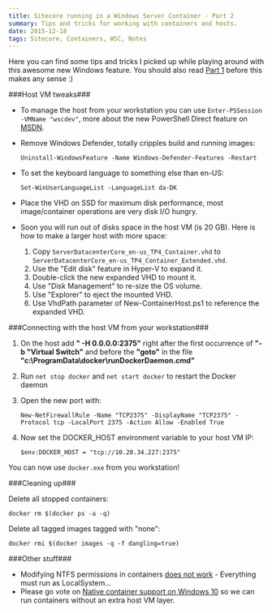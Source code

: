 ```yaml
---
title: Sitecore running in a Windows Server Container - Part 2
summary: Tips and tricks for working with containers and hosts.
date: 2015-12-18
tags: Sitecore, Containers, WSC, Notes
---
```


Here you can find some tips and tricks I picked up while playing around with this awesome new  Windows feature. You should also read [Part 1](/posts/sitecore-and-windows-server-containers) before this makes any sense :)

###Host VM tweaks###

- To manage the host from your workstation you can use `Enter-PSSession -VMName "wscdev"`, more about the new PowerShell Direct feature on [MSDN](https://msdn.microsoft.com/en-us/virtualization/hyperv_on_windows/user_guide/vmsession "MSDN").
- Remove Windows Defender, totally cripples build and running images:

    `Uninstall-WindowsFeature -Name Windows-Defender-Features -Restart`

- To set the keyboard language to something else than en-US:

	`Set-WinUserLanguageList -LanguageList da-DK`

- Place the VHD on SSD for maximum disk performance, most image/container operations are very disk I/O hungry.
- Soon you will run out of disks space in the host VM (is 20 GB). Here is how to make a larger host with more space:
	1. Copy `ServerDatacenterCore_en-us_TP4_Container.vhd` to `ServerDatacenterCore_en-us_TP4_Container_Extended.vhd`.
	2. Use the "Edit disk" feature in Hyper-V to expand it.
	3. Double-click the new expanded VHD to mount it.
	4. Use "Disk Management" to re-size the OS volume.
	5. Use "Explorer" to eject the mounted VHD.
	6. Use VhdPath parameter of New-ContainerHost.ps1 to reference the expanded VHD.

###Connecting with the host VM from your workstation###

1. On the host add **" -H 0.0.0.0:2375"** right after the first occurrence of **"-b "Virtual Switch"** and before the **"goto"** in the file **"c:\ProgramData\docker\runDockerDaemon.cmd"**

2. Run `net stop docker` and `net start docker` to restart the Docker daemon
3. Open the new port with:

	`New-NetFirewallRule -Name "TCP2375" -DisplayName "TCP2375" -Protocol tcp -LocalPort 2375 -Action Allow -Enabled True`
4. Now set the DOCKER_HOST environment variable to your host VM IP:

	`$env:DOCKER_HOST = "tcp://10.20.34.227:2375"`

You can now use `docker.exe` from you workstation!

###Cleaning up###

Delete all stopped containers:

	docker rm $(docker ps -a -q)

Delete all tagged images tagged with "none":
	
	docker rmi $(docker images -q -f dangling=true)

###Other stuff###

- Modifying NTFS permissions in containers [does not work](https://social.msdn.microsoft.com/Forums/en-US/fbb8bd89-d86d-4609-8607-558b28f93592/ntfs-permissions-not-committed?forum=windowscontainers) - Everything must run as LocalSystem...
- Please go vote on [Native container support on Windows 10](https://windowsserver.uservoice.com/forums/304624-containers/suggestions/11120520-native-container-support-on-windows-10) so we can run containers without an extra host VM layer.

